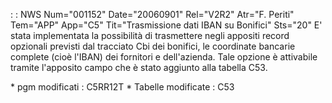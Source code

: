  :  : NWS Num="001152" Date="20060901" Rel="V2R2" Atr="F. Periti" Tem="APP" App="C5" Tit="Trasmissione dati IBAN su Bonifici" Sts="20"
E' stata implementata la possibilità di trasmettere negli appositi record opzionali previsti dal tracciato Cbi dei bonifici, le coordinate bancarie complete (cioè l'IBAN) dei fornitori e dell'azienda. Tale opzione è attivabile tramite l'apposito campo che è stato aggiunto alla tabella
C53.

\* pgm modificati :  C5RR12T
\* Tabelle modificate :  C53

